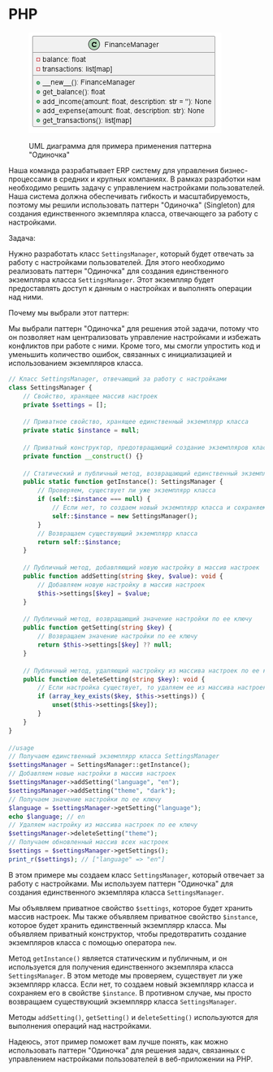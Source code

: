 # PHP

<figure><img src="../../../../../.gitbook/assets/image (10).png" alt=""><figcaption><p>UML диаграмма для примера применения паттерна "Одиночка"</p></figcaption></figure>

Наша команда разрабатывает ERP систему для управления бизнес-процессами в средних и крупных компаниях. В рамках разработки нам необходимо решить задачу с управлением настройками пользователей. Наша система должна обеспечивать гибкость и масштабируемость, поэтому мы решили использовать паттерн "Одиночка" (Singleton) для создания единственного экземпляра класса, отвечающего за работу с настройками.

Задача:

Нужно разработать класс `SettingsManager`, который будет отвечать за работу с настройками пользователей. Для этого необходимо реализовать паттерн "Одиночка" для создания единственного экземпляра класса `SettingsManager`. Этот экземпляр будет предоставлять доступ к данным о настройках и выполнять операции над ними.

Почему мы выбрали этот паттерн:

Мы выбрали паттерн "Одиночка" для решения этой задачи, потому что он позволяет нам централизовать управление настройками и избежать конфликтов при работе с ними. Кроме того, мы смогли упростить код и уменьшить количество ошибок, связанных с инициализацией и использованием экземпляров класса.

```php
// Класс SettingsManager, отвечающий за работу с настройками
class SettingsManager {
    // Свойство, хранящее массив настроек
    private $settings = [];

    // Приватное свойство, хранящее единственный экземплярр класса
    private static $instance = null;

    // Приватный конструктор, предотвращающий создание экземпляров класса с помощью оператора new
    private function __construct() {}

    // Статический и публичный метод, возвращающий единственный экземплярр класса SettingsManager
    public static function getInstance(): SettingsManager {
        // Проверяем, существует ли уже экземплярр класса
        if (self::$instance === null) {
            // Если нет, то создаем новый экземплярр класса и сохраняем его в свойстве instance
            self::$instance = new SettingsManager();
        }
        // Возвращаем существующий экземплярр класса
        return self::$instance;
    }

    // Публичный метод, добавляющий новую настройку в массив настроек
    public function addSetting(string $key, $value): void {
        // Добавляем новую настройку в массив настроек
        $this->settings[$key] = $value;
    }

    // Публичный метод, возвращающий значение настройки по ее ключу
    public function getSetting(string $key) {
        // Возвращаем значение настройки по ее ключу
        return $this->settings[$key] ?? null;
    }

    // Публичный метод, удаляющий настройку из массива настроек по ее ключу
    public function deleteSetting(string $key): void {
        // Если настройка существует, то удаляем ее из массива настроек
        if (array_key_exists($key, $this->settings)) {
            unset($this->settings[$key]);
        }
    }
}

//usage
// Получаем единственный экземплярр класса SettingsManager
$settingsManager = SettingsManager::getInstance();
// Добавляем новые настройки в массив настроек
$settingsManager->addSetting("language", "en");
$settingsManager->addSetting("theme", "dark");
// Получаем значение настройки по ее ключу
$language = $settingsManager->getSetting("language");
echo $language; // en
// Удаляем настройку из массива настроек по ее ключу
$settingsManager->deleteSetting("theme");
// Получаем обновленный массив всех настроек
$settings = $settingsManager->getSettings();
print_r($settings); // ["language" => "en"]
```

В этом примере мы создаем класс `SettingsManager`, который отвечает за работу с настройками. Мы используем паттерн "Одиночка" для создания единственного экземпляра класса `SettingsManager`.

Мы объявляем приватное свойство `$settings`, которое будет хранить массив настроек. Мы также объявляем приватное свойство `$instance`, которое будет хранить единственный экземплярр класса. Мы объявляем приватный конструктор, чтобы предотвратить создание экземпляров класса с помощью оператора `new`.

Метод `getInstance()` является статическим и публичным, и он используется для получения единственного экземпляра класса `SettingsManager`. В этом методе мы проверяем, существует ли уже экземплярр класса. Если нет, то создаем новый экземплярр класса и сохраняем его в свойстве `$instance`. В противном случае, мы просто возвращаем существующий экземплярр класса `SettingsManager`.

Методы `addSetting()`, `getSetting()` и `deleteSetting()` используются для выполнения операций над настройками.

Надеюсь, этот пример поможет вам лучше понять, как можно использовать паттерн "Одиночка" для решения задач, связанных с управлением настройками пользователей в веб-приложении на PHP.
